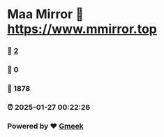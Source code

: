 # Maa Mirror :link: https://www.mmirror.top 
### :page_facing_up: [2](https://www.mmirror.top/tag.html) 
### :speech_balloon: 0 
### :hibiscus: 1878 
### :alarm_clock: 2025-01-27 00:22:26 
### Powered by :heart: [Gmeek](https://github.com/Meekdai/Gmeek)
